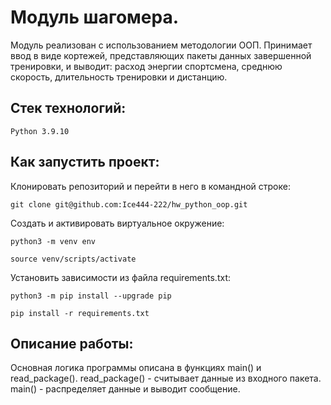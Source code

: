 # Модуль шагомера.

Модуль реализован с использованием методологии ООП.
Принимает ввод в виде кортежей, представляющих пакеты данных завершенной тренировки, и выводит: расход энергии спортсмена, среднюю скорость, длительность тренировки и дистанцию.

## Стек технологий:
```
Python 3.9.10
```

## Как запустить проект:

Клонировать репозиторий и перейти в него в командной строке:

```
git clone git@github.com:Ice444-222/hw_python_oop.git 
```

Создать и активировать виртуальное окружение:

```
python3 -m venv env
```

```
source venv/scripts/activate
```

Установить зависимости из файла requirements.txt:

```
python3 -m pip install --upgrade pip
```

```
pip install -r requirements.txt
```

## Описание работы:
Основная логика программы описана в функциях main() и read_package().
read_package() - считывает данные из входного пакета.
main() - распределяет данные и выводит сообщение.
